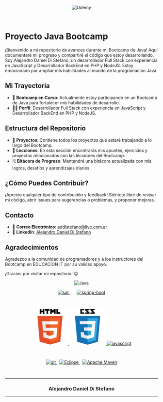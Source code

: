 <p align="center">
  <img src="https://upload.wikimedia.org/wikipedia/commons/thumb/e/e3/Udemy_logo.svg/2560px-Udemy_logo.svg.png" alt="Udemy" width=500>
</p><br>

# Proyecto Java Bootcamp

¡Bienvenido a mi repositorio de avances durante mi Bootcamp de Java! Aquí documentaré mi progreso y compartiré el código que estoy desarrollando. Soy Alejandro Daniel Di Stefano, un desarrollador Full Stack con experiencia en JavaScript y Desarrollador BackEnd en PHP y NodeJS.
Estoy emocionado por ampliar mis habilidades al mundo de la programación Java.

## Mi Trayectoria

- 🚀 **Bootcamp en Curso**: Actualmente estoy participando en un Bootcamp de Java para fortalecer mis habilidades de desarrollo.
- 👨‍💻 **Perfil**: Desarrollador Full Stack con experiencia en JavaScript y Desarrollador BackEnd en PHP y NodeJS.

## Estructura del Repositorio

- 📂 **Proyectos**: Contiene todos los proyectos que estaré trabajando a lo largo del Bootcamp.
- 📁 **Lecciones**: En esta sección encontrarás mis apuntes, ejercicios y proyectos relacionados con las lecciones del Bootcamp.
- 🗓️ **Bitácora de Progreso**: Mantendré una bitácora actualizada con mis logros, desafíos y aprendizajes diarios.

## ¿Cómo Puedes Contribuir?

¡Aprecio cualquier tipo de contribución y feedback! Siéntete libre de revisar mi código, abrir issues para sugerencias o problemas, y proponer mejoras.

## Contacto

- 📧 **Correo Electrónico**: [addistefano@live.com.ar](mailto:addistefano@live.com.ar)
- 💼 **LinkedIn**: [Alejandro Daniel Di Stefano](https://www.linkedin.com/in/alejandro-daniel-di-stefano/)

## Agradecimientos

Agradezco a la comunidad de programadores y a los instructores del Bootcamp en EDUCACION IT por su valioso apoyo.

¡Gracias por visitar mi repositorio! 😊
<br><p align="center">
<img src="https://1000logos.net/wp-content/uploads/2020/09/Java-Logo.png" alt="Java" width=500></p>

<p align="center"> 
 <a href="#" target="_blank"> 
     <img src="https://cdn.icon-icons.com/icons2/2699/PNG/512/mysql_official_logo_icon_169938.png" alt="sql" height="100"/>
  </a> 
    &nbsp &nbsp &nbsp
 <a href="#" target="_blank"> 
  <img src="https://miro.medium.com/v2/resize:fit:1100/0*5FEJ7emIEAxZRCQF" alt="spring-boot"  height="100"/>
 </a> 
 </p>&nbsp
 <p align="center"> 
 <a href="#" target="_blank"> 
  <img src="https://raw.githubusercontent.com/devicons/devicon/master/icons/html5/html5-original-wordmark.svg" alt="html5" width="120" />
  </a> 
  <a href="#" target="_blank">  
  <img src="https://raw.githubusercontent.com/devicons/devicon/master/icons/css3/css3-original-wordmark.svg" alt="css3" width="120" />
 </a> 
 <a href="#" target="_blank">  
  <img src="https://cdn.icon-icons.com/icons2/2415/PNG/512/javascript_original_logo_icon_146455.png" alt="javascript" width="120" />
 </a> 
 </p>&nbsp
  <p align="center"> 
<a href="#" target="_blank"> 
  <img src="https://www.vectorlogo.zone/logos/git-scm/git-scm-icon.svg" alt="git" width="120" /> 
  </a>
   &nbsp
  <a href="#" target="_blank"> 
  <img src="https://static-00.iconduck.com/assets.00/eclipse-icon-512x479-6ivkqawb.png" alt="Eclipse" width="120" /> 
  </a> 
   &nbsp
  <a href="#" target="_blank"> 
  <img src="https://static.educacionit.com/d/q_80/tecnologias/apache-maven/logo-color.svg" alt="Apache Maven" width="120" /> 
  </a> 
</p>&nbsp

---

<h3 align="center">
Alejandro Daniel Di Stefano
</h3>

---

